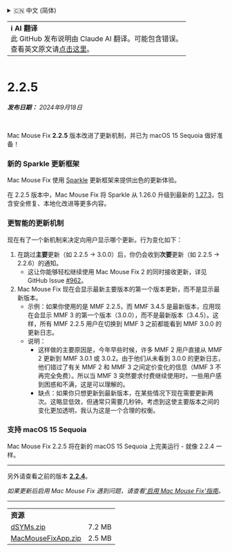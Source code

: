 <details>
<summary>🇨🇳 中文 (简体)</summary>

[🇬🇧 English (GitHub)](https://github.com/noah-nuebling/mac-mouse-fix/releases/tag/2.2.5)\
[🇦🇩 Català](https://redirect.macmousefix.com/?target=mmf-release&tag=2.2.5&locale=ca)\
[🇩🇪 Deutsch](https://redirect.macmousefix.com/?target=mmf-release&tag=2.2.5&locale=de)\
[🇪🇸 Español](https://redirect.macmousefix.com/?target=mmf-release&tag=2.2.5&locale=es)\
[🇫🇷 Français](https://redirect.macmousefix.com/?target=mmf-release&tag=2.2.5&locale=fr)\
[🇮🇩 Indonesia](https://redirect.macmousefix.com/?target=mmf-release&tag=2.2.5&locale=id)\
[🇮🇹 Italiano](https://redirect.macmousefix.com/?target=mmf-release&tag=2.2.5&locale=it)\
[🇭🇺 Magyar](https://redirect.macmousefix.com/?target=mmf-release&tag=2.2.5&locale=hu)\
[🇳🇱 Nederlands](https://redirect.macmousefix.com/?target=mmf-release&tag=2.2.5&locale=nl)\
[🇵🇱 Polski](https://redirect.macmousefix.com/?target=mmf-release&tag=2.2.5&locale=pl)\
[🇧🇷 Português (Brasil)](https://redirect.macmousefix.com/?target=mmf-release&tag=2.2.5&locale=pt-BR)\
[🇵🇹 Português (Portugal)](https://redirect.macmousefix.com/?target=mmf-release&tag=2.2.5&locale=pt-PT)\
[🇷🇴 Română](https://redirect.macmousefix.com/?target=mmf-release&tag=2.2.5&locale=ro)\
[🇸🇪 Svenska](https://redirect.macmousefix.com/?target=mmf-release&tag=2.2.5&locale=sv)\
[🇻🇳 Tiếng Việt](https://redirect.macmousefix.com/?target=mmf-release&tag=2.2.5&locale=vi)\
[🇹🇷 Türkçe](https://redirect.macmousefix.com/?target=mmf-release&tag=2.2.5&locale=tr)\
[🇨🇿 Čeština](https://redirect.macmousefix.com/?target=mmf-release&tag=2.2.5&locale=cs)\
[🇬🇷 Ελληνικά](https://redirect.macmousefix.com/?target=mmf-release&tag=2.2.5&locale=el)\
[🇷🇺 Русский](https://redirect.macmousefix.com/?target=mmf-release&tag=2.2.5&locale=ru)\
[🇺🇦 Українська](https://redirect.macmousefix.com/?target=mmf-release&tag=2.2.5&locale=uk)\
[🇮🇱 עברית](https://redirect.macmousefix.com/?target=mmf-release&tag=2.2.5&locale=he)\
[🇸🇦 العربية](https://redirect.macmousefix.com/?target=mmf-release&tag=2.2.5&locale=ar)\
[🇮🇳 हिन्दी](https://redirect.macmousefix.com/?target=mmf-release&tag=2.2.5&locale=hi)\
[🇹🇭 ไทย](https://redirect.macmousefix.com/?target=mmf-release&tag=2.2.5&locale=th)\
**🇨🇳 中文 (简体)**\
[🇨🇳 中文 (繁體)](https://redirect.macmousefix.com/?target=mmf-release&tag=2.2.5&locale=zh-Hant)\
[🇭🇰 中文（香港)](https://redirect.macmousefix.com/?target=mmf-release&tag=2.2.5&locale=zh-HK)\
[🇯🇵 日本語](https://redirect.macmousefix.com/?target=mmf-release&tag=2.2.5&locale=ja)\
[🇰🇷 한국어](https://redirect.macmousefix.com/?target=mmf-release&tag=2.2.5&locale=ko)\
[Help translate Mac Mouse Fix to different languages!](https://github.com/noah-nuebling/mac-mouse-fix/discussions/731)
</details>
<table align=><td>
<b>ℹ️ AI 翻译</b><br>
此 GitHub 发布说明由 Claude AI 翻译。可能包含错误。<br>
查看英文原文请<a href="https://github.com/noah-nuebling/mac-mouse-fix/releases/tag/2.2.5">点击这里</a>。
</td></table>

<table></table>

# 2.2.5
***发布日期：** 2024年9月18日*

<br>

Mac Mouse Fix **2.2.5** 版本改进了更新机制，并已为 macOS 15 Sequoia 做好准备！

### 新的 Sparkle 更新框架

Mac Mouse Fix 使用 [Sparkle](https://sparkle-project.org/) 更新框架来提供出色的更新体验。

在 2.2.5 版本中，Mac Mouse Fix 将 Sparkle 从 1.26.0 升级到最新的 [1.27.3](https://github.com/sparkle-project/Sparkle/releases/tag/1.27.3)，包含安全修复、本地化改进等更多内容。

### 更智能的更新机制

现在有了一个新机制来决定向用户显示哪个更新。行为变化如下：

1. 在跳过**主要**更新（如 2.2.5 -> 3.0.0）后，你仍会收到**次要**更新（如 2.2.5 -> 2.2.6）的通知。
    - 这让你能够轻松继续使用 Mac Mouse Fix 2 的同时接收更新，详见 GitHub Issue [#962](https://github.com/noah-nuebling/mac-mouse-fix/issues/962)。
2. Mac Mouse Fix 现在会显示最新主要版本的第一个版本更新，而不是显示最新版本。
    - 示例：如果你使用的是 MMF 2.2.5，而 MMF 3.4.5 是最新版本，应用现在会显示 MMF 3 的第一个版本（3.0.0），而不是最新版本（3.4.5）。这样，所有 MMF 2.2.5 用户在切换到 MMF 3 之前都能看到 MMF 3.0.0 的更新日志。
    - 说明：
        - 这样做的主要原因是，今年早些时候，许多 MMF 2 用户直接从 MMF 2 更新到 MMF 3.0.1 或 3.0.2。由于他们从未看到 3.0.0 的更新日志，他们错过了有关 MMF 2 和 MMF 3 之间定价变化的信息（MMF 3 不再完全免费）。所以当 MMF 3 突然要求付费继续使用时，一些用户感到困惑和不满，这是可以理解的。
        - 缺点：如果你只想更新到最新版本，在某些情况下现在需要更新两次。这略显低效，但通常只需要几秒钟。考虑到这使主要版本之间的变化更加透明，我认为这是一个合理的权衡。

### 支持 macOS 15 Sequoia

Mac Mouse Fix 2.2.5 将在新的 macOS 15 Sequoia 上完美运行 - 就像 2.2.4 一样。

---

另外请查看之前的版本 [**2.2.4**](https://redirect.macmousefix.com/?target=mmf-release&tag=2.2.4&locale=zh-Hans)。

*如果更新后启用 Mac Mouse Fix 遇到问题，请查看['启用 Mac Mouse Fix'指南](https://github.com/noah-nuebling/mac-mouse-fix/discussions/861)。*

---

<table align="start">
<tr>
    <td colspan=2>
        <b>资源</b>
    </td>
</tr>
<tr>
    <td><a href="https://github.com/noah-nuebling/mac-mouse-fix/releases/download/2.2.5/dSYMs.zip">dSYMs.zip</a></td>
    <td>7.2 MB</td>
</tr>
<tr>
    <td><a href="https://github.com/noah-nuebling/mac-mouse-fix/releases/download/2.2.5/MacMouseFixApp.zip">MacMouseFixApp.zip</a></td>
    <td>2.5 MB</td>
</tr>
</table>